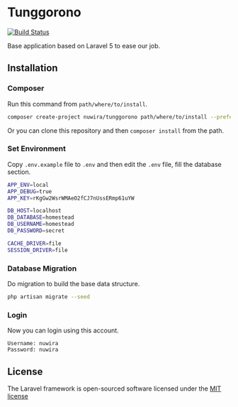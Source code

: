 # Tunggorono

[![Build Status](https://travis-ci.org/Nuwira/tunggorono.svg)](https://travis-ci.org/Nuwira/tunggorono)

Base application based on Laravel 5 to ease our job.

## Installation

### Composer

Run this command from `path/where/to/install`.

```bash
composer create-project nuwira/tunggorono path/where/to/install --prefer-dist --dev
```

Or you can clone this repository and then `composer install` from the path.

### Set Environment

Copy `.env.example` file to `.env` and then edit the `.env` file, fill the database section.

```bash
APP_ENV=local
APP_DEBUG=true
APP_KEY=rKgGw2WsrWMAeO2fCJ7nUssERmp61uYW

DB_HOST=localhost
DB_DATABASE=homestead
DB_USERNAME=homestead
DB_PASSWORD=secret

CACHE_DRIVER=file
SESSION_DRIVER=file
```

### Database Migration

Do migration to build the base data structure.

```bash
php artisan migrate --seed
```

### Login

Now you can login using this account.

```
Username: nuwira
Password: nuwira
```

## License

The Laravel framework is open-sourced software licensed under the [MIT license](http://opensource.org/licenses/MIT)
